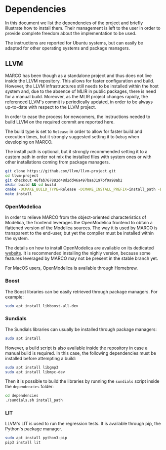# Dependencies
In this document we list the dependencies of the project and briefly illustrate how to install them.
Their management is left to the user in order to provide complete freedom about the implementation to be used.

The instructions are reported for Ubuntu systems, but can easily be adapted for other operating systems and package managers.

## LLVM
MARCO has been though as a standalone project and thus does not live inside the LLVM repository.
This allows for faster configuration and build.
However, the LLVM infrastructures still needs to be installed within the host system and, due to the absence of MLIR in public packages, there is need for a manual build.
Moreover, as the MLIR project changes rapidly, the referenced LLVM's commit is periodically updated, in order to be always up-to-date with respect to the LLVM project.

In order to ease the process for newcomers, the instructions needed to build LLVM on the required commit are reported here.

The build type is set to `Release` in order to allow for faster build and execution times, but it strongly suggested setting it to `Debug` when developing on MARCO.

The install path is optional, but it strongly recommended setting it to a custom path in order not mix the installed files with system ones or with other installations coming from package managers.

```bash
git clone https://github.com/llvm/llvm-project.git
cd llvm-project
git checkout 46fab767882d48d2dd46a497baa3197bf9a98ab2
mkdir build && cd build
cmake -DCMAKE_BUILD_TYPE=Release -DCMAKE_INSTALL_PREFIX=install_path -DLLVM_INSTALL_UTILS=True -DLLVM_ENABLE_PROJECTS="clang;clang-tools-extra;libcxx;libcxxabi;mlir;openmp" ../llvm
make install
```

### OpenModelica
In order to relieve MARCO from the object-oriented characteristics of Modelica, the frontend leverages the OpenModelica frontend to obtain a flattened version of the Modelica sources. The way it is used by MARCO is transparent to the end-user, but yet the compiler must be installed within the system.

The details on how to install OpenModelica are available on its dedicated [website](https://openmodelica.org/).
It is recommended installing the nighly version, because some features leveraged by MARCO may not be present in the stable branch yet.

For MacOS users, OpenModelica is available through Homebrew.

### Boost

The Boost libraries can be easily retrieved through package managers. For example:

```bash
sudo apt install libboost-all-dev
```

### Sundials
The Sundials libraries can usually be installed through package managers:

```bash
sudo apt install 
```

However, a build script is also available inside the repository in case a manual build is required.
In this case, the following dependencies must be installed before attempting a build:

```bash
sudo apt install libgmp3
sudo apt install libmpc-dev
```

Then it is possible to build the libraries by running the `sundials` script inside the `dependencies` folder:
```bash
cd dependencies
./sundials.sh install_path
```

### LIT
LLVM's LIT is used to run the regression tests.
It is available through pip, the Python's package manager.

```bash
sudo apt install python3-pip
pip3 install lit
```
